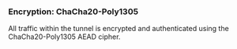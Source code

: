 ### Encryption: ChaCha20-Poly1305
All traffic within the tunnel is encrypted and authenticated using the ChaCha20-Poly1305 AEAD cipher.
